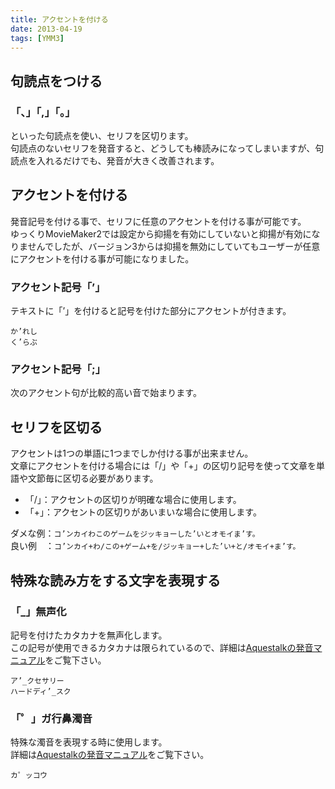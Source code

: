 ```yaml
---
title: アクセントを付ける
date: 2013-04-19
tags: [YMM3]
---
```

## 句読点をつける
### 「、」「,」「。」
といった句読点を使い、セリフを区切ります。  
句読点のないセリフを発音すると、どうしても棒読みになってしまいますが、句読点を入れるだけでも、発音が大きく改善されます。

## アクセントを付ける
発音記号を付ける事で、セリフに任意のアクセントを付ける事が可能です。  
ゆっくりMovieMaker2では設定から抑揚を有効にしていないと抑揚が有効になりませんでしたが、バージョン3からは抑揚を無効にしていてもユーザーが任意にアクセントを付ける事が可能になりました。

### アクセント記号「’」
テキストに「’」を付けると記号を付けた部分にアクセントが付きます。
```
か’れし
く’らぶ
```
### アクセント記号「;」
次のアクセント句が比較的高い音で始まります。

## セリフを区切る
アクセントは1つの単語に1つまでしか付ける事が出来ません。  
文章にアクセントを付ける場合には「/」や「+」の区切り記号を使って文章を単語や文節毎に区切る必要があります。

- 「/」：アクセントの区切りが明確な場合に使用します。
- 「+」：アクセントの区切りがあいまいな場合に使用します。

ダメな例：`コ’ンカイわこのゲームをジッキョーした’いとオモイま’す。`  
良い例　：`コ’ンカイ+わ/この+ゲーム+を/ジッキョー+した’い+と/オモイ+ま’す。`

## 特殊な読み方をする文字を表現する
### 「_」無声化
記号を付けたカタカナを無声化します。  
この記号が使用できるカタカナは限られているので、詳細は[Aquestalkの発音マニュアル](https://www.a-quest.com/archive/manual/siyo_onseikigou.pdf)をご覧下さい。
```
ア’_クセサリー
ハードディ’_スク
```

### 「゜」ガ行鼻濁音
特殊な濁音を表現する時に使用します。  
詳細は[Aquestalkの発音マニュアル](https://www.a-quest.com/archive/manual/siyo_onseikigou.pdf)をご覧下さい。
```
カ゜ッコウ
```